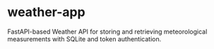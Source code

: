 # weather-app
FastAPI-based Weather API for storing and retrieving meteorological measurements with SQLite and token authentication.
